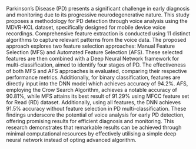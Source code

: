 Parkinson’s Disease (PD) presents a significant challenge in early diagnosis and monitoring due to its progressive neurodegenerative nature. This study proposes a methodology for PD detection through voice analysis using the MDVR-KCL dataset, specifically designed for mobile device voice recordings. Comprehensive feature extraction is conducted using 11 distinct algorithms to capture relevant patterns from the voice data. The proposed approach explores two feature selection approaches: Manual Feature Selection (MFS) and Automated Feature Selection (AFS). These selected features are then combined with a Deep Neural Network framework for multi-classification, aimed to identify four stages of PD. The effectiveness of both MFS and AFS approaches is evaluated, comparing their respective performance metrics. Additionally, for binary classification, features are directly input into the DNN model which achieves accuracy of 94.2%. AFS, employing the Crow Search Algorithm, achieves a notable accuracy of 90.81%, while MFS attains its best result of 91.29% using MFCC feature set for Read (RD) dataset. Additionally, using all features, the DNN achieves 91.5% accuracy without feature selection in PD multi-classification. These findings underscore the potential of voice analysis for early PD detection, offering promising results for efficient diagnosis and monitoring. This research demonstrates that remarkable results can be achieved through minimal computational resources by effectively utilising a simple deep neural network instead of opting advanced algorithm.

